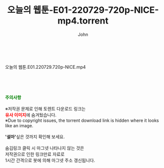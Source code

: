﻿---
layout: post
title:  "오늘의 웹툰-E01-220729-720p-NICE-mp4.torrent"
author: John
categories: [ 드라마 ]
tags: [  ]
image:  
description: "오늘의 웹툰-E01-220729-720p-NICE-mp4 torrent 정보 공유"
toc: true
toc_sticky: true
---

<br>
<div class="view-img">
<a class="view_image" href="http://torrentmobile60.com/bbs/view_image.php?fn=%2Fdata%2Ffile%2Fdrama%2F2345726642_f9dI1a2p_85759bfbefdaa43dd470e36187f32f2c781ff632.jpg" target="_blank"><img alt="" class="img-tag" content="http://torrentmobile60.com/data/file/drama/2345726642_f9dI1a2p_85759bfbefdaa43dd470e36187f32f2c781ff632.jpg" itemprop="image" src="http://torrentmobile60.com/data/file/drama/2345726642_f9dI1a2p_85759bfbefdaa43dd470e36187f32f2c781ff632.jpg"/></a></div><div class="view-content" itemprop="description">
<p>오늘의 웹툰.E01.220729.720p-NICE.mp4<br/></p> </div>
    
<br><br><br>
<p data-ke-size="size16"><b><span style="color: green;">주의사항</span></b><br /><br />※저작권 문제로 인해 토렌트 다운로드 링크는<br /><b><span style="color: red;">유사 이미지</span></b>에 숨겨뒀습니다.<br />※Due to copyright issues, the torrent download link is hidden where it looks like an image.<br /><br /><b>'설마'</b>싶은 것까지 확인해 보세요.<br /><br />숨김링크 클릭 시 마그넷 나타나지 않는 것은<br />저작권으로 인한 링크만료 자료로<br />1시간 간격으로 봇에 의해 마그넷 주소 갱신됩니다.</p>
